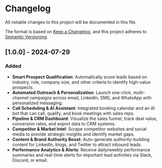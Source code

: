 # Changelog

All notable changes to this project will be documented in this file.

The format is based on [Keep a Changelog](https://keepachangelog.com/en/1.0.0/),
and this project adheres to [Semantic Versioning](https://semver.org/spec/v2.0.0.html).

## [1.0.0] - 2024-07-29

### Added

- **Smart Prospect Qualification**: Automatically score leads based on industry, role, company size, and other criteria to identify high-value prospects.
- **Automated Outreach & Personalization**: Launch one-click, multi-channel campaigns across email, LinkedIn, SMS, and WhatsApp with personalized messaging.
- **Call Scheduling & AI Assistant**: Integrated booking calendar and an AI bot that can call, qualify, and book meetings with sales reps.
- **Pipeline & CRM Dashboard**: Visualize the sales funnel, track deal value, conversion rates, and export data to CRM systems.
- **Competitor & Market Intel**: Scrape competitor websites and social media to provide strategic insights and identify market gaps.
- **Content & Brand Authority Boost**: Auto-generate authority-building content for LinkedIn, blogs, and Twitter to attract inbound leads.
- **Performance Analytics & Alerts**: Receive daily/weekly performance summaries and real-time alerts for important lead activities via Slack, Discord, or email.